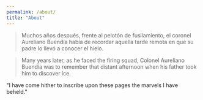 ```yaml
---
permalink: /about/
title: "About"
---
```


> Muchos años después, frente al pelotón de fusilamiento, el coronel Aureliano Buendía había de recordar aquella tarde remota en que su padre lo llevó a conocer el hielo.

> Many years later, as he faced the firing squad, Colonel Aureliano Buendía was to remember that distant afternoon when his father took him to discover ice.

"I have come hither to inscribe upon these pages the marvels I have beheld."
